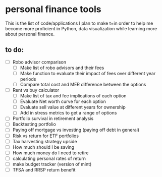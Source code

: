 # personal finance tools
This is the list of code/applications I plan to make t=in order to help me become more proficient in Python, data visualization while learning more about personal finance.

## to do:
- [ ] Robo advisor comparison
  - [ ] Make list of robo advisors and their fees
  - [ ] Make function to evaluate their impact of fees over different year periods
  - [ ] Compare total cost and MER difference between the options
- [ ] Rent vs buy calculator
  - [ ] Make list of tax and fee implications of each option
  - [ ] Evaluate Net worth curve for each option
  - [ ] Evaluate sell value at different years for ownership
  - [ ] Add in stress metrics to get a range of options
- [ ] Portfolio survival in retirement analysis
- [ ] Backtesting portfolio
- [ ] Paying off mortgage vs investing (paying off debt in general)
- [ ] Risk vs return for ETF portfolios
- [ ] Tax harvesting strategy upside
- [ ] How much should I be saving
- [ ] How much money do I need to retire
- [ ] calculating personal rates of return
- [ ] make budget tracker (version of mint)
- [ ] TFSA and RRSP return benefit
